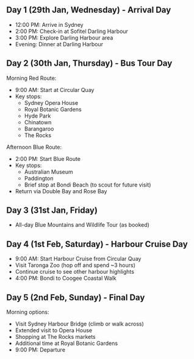 ## Day 1 (29th Jan, Wednesday) - Arrival Day
- 12:00 PM: Arrive in Sydney
- 2:00 PM: Check-in at Sofitel Darling Harbour
- 3:00 PM: Explore Darling Harbour area
- Evening: Dinner at Darling Harbour

## Day 2 (30th Jan, Thursday) - Bus Tour Day
Morning Red Route:
- 9:00 AM: Start at Circular Quay
- Key stops:
  - Sydney Opera House
  - Royal Botanic Gardens
  - Hyde Park
  - Chinatown
  - Barangaroo
  - The Rocks

Afternoon Blue Route:
- 2:00 PM: Start Blue Route
- Key stops:
  - Australian Museum
  - Paddington
  - Brief stop at Bondi Beach (to scout for future visit)
- Return via Double Bay and Rose Bay

## Day 3 (31st Jan, Friday)
- All-day Blue Mountains and Wildlife Tour (as booked)

## Day 4 (1st Feb, Saturday) - Harbour Cruise Day
- 9:00 AM: Start Harbour Cruise from Circular Quay
- Visit Taronga Zoo (hop off and spend ~3 hours)
- Continue cruise to see other harbour highlights
- 4:00 PM: Bondi to Coogee Coastal Walk

## Day 5 (2nd Feb, Sunday) - Final Day
Morning options:
- Visit Sydney Harbour Bridge (climb or walk across)
- Extended visit to Opera House
- Shopping at The Rocks markets
- Additional time at Royal Botanic Gardens
- 9:00 PM: Departure

